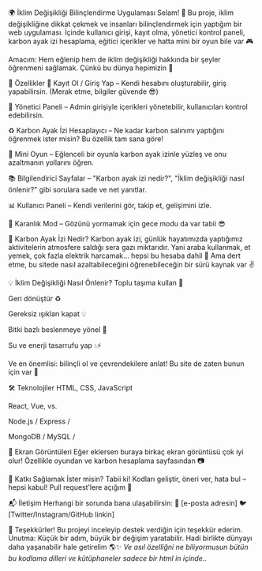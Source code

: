🌍 İklim Değişikliği Bilinçlendirme Uygulaması
Selam! 🙋
Bu proje, iklim değişikliğine dikkat çekmek ve insanları bilinçlendirmek için yaptığım bir web uygulaması. İçinde kullanıcı girişi, kayıt olma, yönetici kontrol paneli, karbon ayak izi hesaplama, eğitici içerikler ve hatta mini bir oyun bile var 🎮

Amacım:
Hem eğlenip hem de iklim değişikliği hakkında bir şeyler öğrenmeni sağlamak. Çünkü bu dünya hepimizin 🌱

🚀 Özellikler
🔐 Kayıt Ol / Giriş Yap – Kendi hesabını oluşturabilir, giriş yapabilirsin. (Merak etme, bilgiler güvende 😎)

👑 Yönetici Paneli – Admin girişiyle içerikleri yönetebilir, kullanıcıları kontrol edebilirsin.

♻️ Karbon Ayak İzi Hesaplayıcı – Ne kadar karbon salınımı yaptığını öğrenmek ister misin? Bu özellik tam sana göre!

🎲 Mini Oyun – Eğlenceli bir oyunla karbon ayak izinle yüzleş ve onu azaltmanın yollarını öğren.

📚 Bilgilendirici Sayfalar – "Karbon ayak izi nedir?", "İklim değişikliği nasıl önlenir?" gibi sorulara sade ve net yanıtlar.

📊 Kullanıcı Paneli – Kendi verilerini gör, takip et, gelişimini izle.

🌙 Karanlık Mod – Gözünü yormamak için gece modu da var tabii 😎

🧠 Karbon Ayak İzi Nedir?
Karbon ayak izi, günlük hayatımızda yaptığımız aktivitelerin atmosfere saldığı sera gazı miktarıdır.
Yani araba kullanmak, et yemek, çok fazla elektrik harcamak… hepsi bu hesaba dahil 😬
Ama dert etme, bu sitede nasıl azaltabileceğini öğrenebileceğin bir sürü kaynak var ✌️

💡 İklim Değişikliği Nasıl Önlenir?
Toplu taşıma kullan 💺

Geri dönüştür ♻️

Gereksiz ışıkları kapat 💡

Bitki bazlı beslenmeye yönel 🥦

Su ve enerji tasarrufu yap 💧⚡

Ve en önemlisi: bilinçli ol ve çevrendekilere anlat!
Bu site de zaten bunun için var 💚

🛠️ Teknolojiler
HTML, CSS, JavaScript 

 React, Vue, vs.

Node.js / Express / 

MongoDB / MySQL /



📸 Ekran Görüntüleri
Eğer eklersen buraya birkaç ekran görüntüsü çok iyi olur! Özellikle oyundan ve karbon hesaplama sayfasından 📷

🤝 Katkı Sağlamak İster misin?
Tabii ki!
Kodları geliştir, öneri ver, hata bul – hepsi kabul!
Pull request’lere açığım 🙌

📬 İletişim
Herhangi bir sorunda bana ulaşabilirsin:
📧 [e-posta adresin]
🐦 [Twitter/Instagram/GitHub linkin]

🌟 Teşekkürler!
Bu projeyi inceleyip destek verdiğin için teşekkür ederim.
Unutma: Küçük bir adım, büyük bir değişim yaratabilir.
Hadi birlikte dünyayı daha yaşanabilir hale getirelim 🌎✨
_Ve asıl özelliğni ne biliyormusun bütün bu kodlama dilleri ve kütüphaneler sadece bir html in içinde.._
